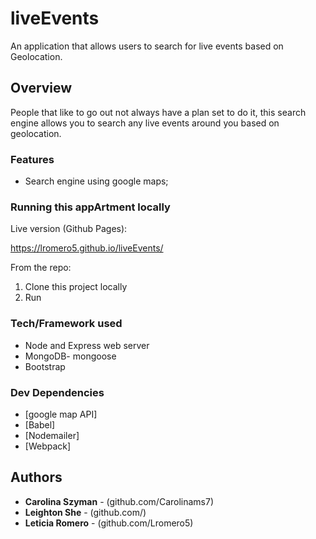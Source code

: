 # liveEvents

An application that allows users to search for live events based on Geolocation. 

## Overview

People that like to go out not always have a plan set to do it, this search engine allows you to search any live events around you based on geolocation.

### Features

- Search engine using google maps;

### Running this appArtment locally

Live version (Github Pages):

https://lromero5.github.io/liveEvents/

From the repo:

1. Clone this project locally
2. Run

### Tech/Framework used

- Node and Express web server
- MongoDB- mongoose
- Bootstrap

### Dev Dependencies

- [google map API]
- [Babel]
- [Nodemailer]
- [Webpack]

## Authors

- **Carolina Szyman** - (github.com/Carolinams7)
- **Leighton She** - (github.com/)
- **Leticia Romero** - (github.com/Lromero5)













